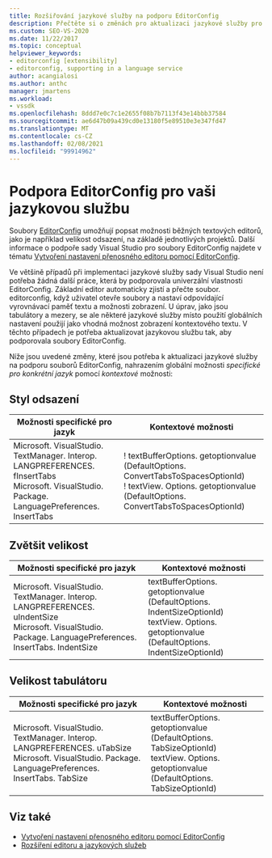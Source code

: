 ```yaml
---
title: Rozšiřování jazykové služby na podporu EditorConfig
description: Přečtěte si o změnách pro aktualizaci jazykové služby pro podporu souborů EditorConfig. Nahraďte globální možnost specifickou pro konkrétní jazyk pomocí kontextové možnosti.
ms.custom: SEO-VS-2020
ms.date: 11/22/2017
ms.topic: conceptual
helpviewer_keywords:
- editorconfig [extensibility]
- editorconfig, supporting in a language service
author: acangialosi
ms.author: anthc
manager: jmartens
ms.workload:
- vssdk
ms.openlocfilehash: 8ddd7e0c7c1e2655f08b7b7113f43e14bbb37584
ms.sourcegitcommit: ae6d47b09a439cd0e13180f5e89510e3e347fd47
ms.translationtype: MT
ms.contentlocale: cs-CZ
ms.lasthandoff: 02/08/2021
ms.locfileid: "99914962"
---
```

# <a name="supporting-editorconfig-for-your-language-service"></a>Podpora EditorConfig pro vaši jazykovou službu

Soubory [EditorConfig](https://editorconfig.org/) umožňují popsat možnosti běžných textových editorů, jako je například velikost odsazení, na základě jednotlivých projektů. Další informace o podpoře sady Visual Studio pro soubory EditorConfig najdete v tématu [Vytvoření nastavení přenosného editoru pomocí EditorConfig](../ide/create-portable-custom-editor-options.md).

Ve většině případů při implementaci jazykové služby sady Visual Studio není potřeba žádná další práce, která by podporovala univerzální vlastnosti EditorConfig. Základní editor automaticky zjistí a přečte soubor. editorconfig, když uživatel otevře soubory a nastaví odpovídající vyrovnávací paměť textu a možnosti zobrazení. U úprav, jako jsou tabulátory a mezery, se ale některé jazykové služby místo použití globálních nastavení použijí jako vhodná možnost zobrazení kontextového textu. V těchto případech je potřeba aktualizovat jazykovou službu tak, aby podporovala soubory EditorConfig.

Níže jsou uvedené změny, které jsou potřeba k aktualizaci jazykové služby na podporu souborů EditorConfig, nahrazením globální možnosti _specifické pro konkrétní jazyk_ pomocí _kontextové_ možnosti:

## <a name="indent-style"></a>Styl odsazení

Možnosti specifické pro jazyk | Kontextové možnosti
-------|--------
Microsoft. VisualStudio. TextManager. Interop. LANGPREFERENCES. fInsertTabs<br/>Microsoft. VisualStudio. Package. LanguagePreferences. InsertTabs|! textBufferOptions. getoptionvalue (DefaultOptions. ConvertTabsToSpacesOptionId)<br/>! textView. Options. getoptionvalue (DefaultOptions. ConvertTabsToSpacesOptionId)

## <a name="indent-size"></a>Zvětšit velikost

Možnosti specifické pro jazyk | Kontextové možnosti
-------|--------
Microsoft. VisualStudio. TextManager. Interop. LANGPREFERENCES. uIndentSize<br/>Microsoft. VisualStudio. Package. LanguagePreferences. InsertTabs. IndentSize|textBufferOptions. getoptionvalue (DefaultOptions. IndentSizeOptionId)<br/>textView. Options. getoptionvalue (DefaultOptions. IndentSizeOptionId)

## <a name="tab-size"></a>Velikost tabulátoru

Možnosti specifické pro jazyk | Kontextové možnosti
-------|--------
Microsoft. VisualStudio. TextManager. Interop. LANGPREFERENCES. uTabSize<br/>Microsoft. VisualStudio. Package. LanguagePreferences. InsertTabs. TabSize|textBufferOptions. getoptionvalue (DefaultOptions. TabSizeOptionId)<br/>textView. Options. getoptionvalue (DefaultOptions. TabSizeOptionId)

## <a name="see-also"></a>Viz také

- [Vytvoření nastavení přenosného editoru pomocí EditorConfig](../ide/create-portable-custom-editor-options.md)
- [Rozšíření editoru a jazykových služeb](../extensibility/extending-the-editor-and-language-services.md)
